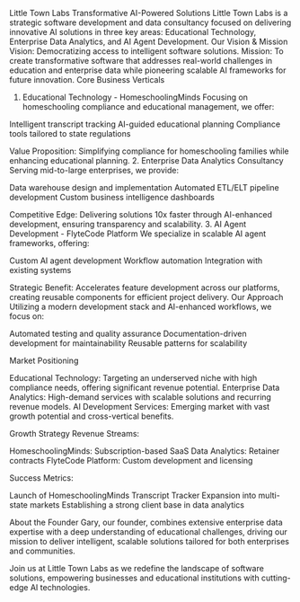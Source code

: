 Little Town Labs
Transformative AI-Powered Solutions
Little Town Labs is a strategic software development and data consultancy focused on delivering innovative AI solutions in three key areas: Educational Technology, Enterprise Data Analytics, and AI Agent Development.
Our Vision & Mission
Vision: Democratizing access to intelligent software solutions.
Mission: To create transformative software that addresses real-world challenges in education and enterprise data while pioneering scalable AI frameworks for future innovation.
Core Business Verticals
1. Educational Technology - HomeschoolingMinds
Focusing on homeschooling compliance and educational management, we offer:

Intelligent transcript tracking
AI-guided educational planning
Compliance tools tailored to state regulations

Value Proposition: Simplifying compliance for homeschooling families while enhancing educational planning.
2. Enterprise Data Analytics Consultancy
Serving mid-to-large enterprises, we provide:

Data warehouse design and implementation
Automated ETL/ELT pipeline development
Custom business intelligence dashboards

Competitive Edge: Delivering solutions 10x faster through AI-enhanced development, ensuring transparency and scalability.
3. AI Agent Development - FlyteCode Platform
We specialize in scalable AI agent frameworks, offering:

Custom AI agent development
Workflow automation
Integration with existing systems

Strategic Benefit: Accelerates feature development across our platforms, creating reusable components for efficient project delivery.
Our Approach
Utilizing a modern development stack and AI-enhanced workflows, we focus on:

Automated testing and quality assurance
Documentation-driven development for maintainability
Reusable patterns for scalability

Market Positioning

Educational Technology: Targeting an underserved niche with high compliance needs, offering significant revenue potential.
Enterprise Data Analytics: High-demand services with scalable solutions and recurring revenue models.
AI Development Services: Emerging market with vast growth potential and cross-vertical benefits.

Growth Strategy
Revenue Streams:

HomeschoolingMinds: Subscription-based SaaS
Data Analytics: Retainer contracts
FlyteCode Platform: Custom development and licensing

Success Metrics:

Launch of HomeschoolingMinds Transcript Tracker
Expansion into multi-state markets
Establishing a strong client base in data analytics

About the Founder
Gary, our founder, combines extensive enterprise data expertise with a deep understanding of educational challenges, driving our mission to deliver intelligent, scalable solutions tailored for both enterprises and communities.

Join us at Little Town Labs as we redefine the landscape of software solutions, empowering businesses and educational institutions with cutting-edge AI technologies.

